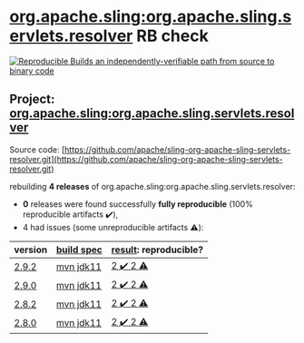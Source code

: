[org.apache.sling:org.apache.sling.servlets.resolver](https://search.maven.org/artifact/org.apache.sling/org.apache.sling.servlets.resolver/) RB check
=======

[![Reproducible Builds](https://reproducible-builds.org/images/logos/rb.svg) an independently-verifiable path from source to binary code](https://reproducible-builds.org/)

## Project: [org.apache.sling:org.apache.sling.servlets.resolver](https://search.maven.org/artifact/org.apache.sling/org.apache.sling.servlets.resolver/)

Source code: [https://github.com/apache/sling-org-apache-sling-servlets-resolver.git](https://github.com/apache/sling-org-apache-sling-servlets-resolver.git)

rebuilding **4 releases** of org.apache.sling:org.apache.sling.servlets.resolver:
- **0** releases were found successfully **fully reproducible** (100% reproducible artifacts :heavy_check_mark:),
- 4 had issues (some unreproducible artifacts :warning:):

| version | [build spec](BUILDSPEC.md) | [result](https://reproducible-builds.org/docs/jvm/): reproducible? |
| -- | --------- | ------ |
| [2.9.2](https://search.maven.org/artifact/org.apache.sling/org.apache.sling.servlets.resolver/2.9.2/pom) | [mvn jdk11](org.apache.sling.servlets.resolver-2.9.2.buildspec) | [2 :heavy_check_mark:  2 :warning:](org.apache.sling.servlets.resolver-2.9.2.buildcompare) |
| [2.9.0](https://search.maven.org/artifact/org.apache.sling/org.apache.sling.servlets.resolver/2.9.0/pom) | [mvn jdk11](org.apache.sling.servlets.resolver-2.9.0.buildspec) | [2 :heavy_check_mark:  2 :warning:](org.apache.sling.servlets.resolver-2.9.0.buildcompare) |
| [2.8.2](https://search.maven.org/artifact/org.apache.sling/org.apache.sling.servlets.resolver/2.8.2/pom) | [mvn jdk11](org.apache.sling.servlets.resolver-2.8.2.buildspec) | [2 :heavy_check_mark:  2 :warning:](org.apache.sling.servlets.resolver-2.8.2.buildcompare) |
| [2.8.0](https://search.maven.org/artifact/org.apache.sling/org.apache.sling.servlets.resolver/2.8.0/pom) | [mvn jdk11](org.apache.sling.servlets.resolver-2.8.0.buildspec) | [2 :heavy_check_mark:  2 :warning:](org.apache.sling.servlets.resolver-2.8.0.buildcompare) |
